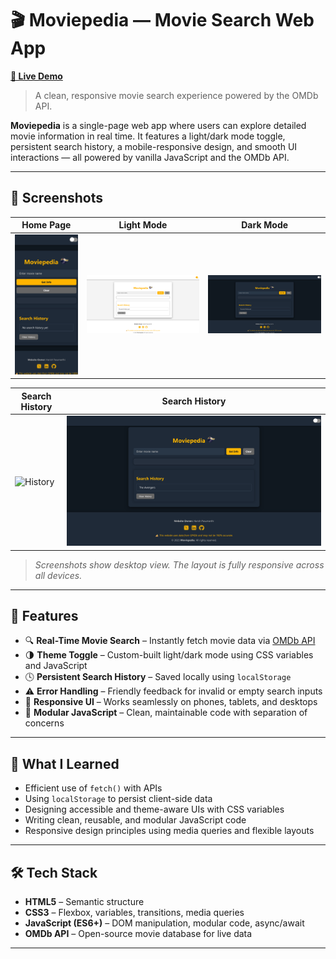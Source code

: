 # 🎬 Moviepedia — Movie Search Web App  
**[🔗 Live Demo](https://moviepedia0.netlify.app/)**

> A clean, responsive movie search experience powered by the OMDb API.

**Moviepedia** is a single-page web app where users can explore detailed movie information in real time. It features a light/dark mode toggle, persistent search history, a mobile-responsive design, and smooth UI interactions — all powered by vanilla JavaScript and the OMDb API.

---

## 📸 Screenshots

| Home Page | Light Mode | Dark Mode |
|-----------|------------|-----------|
| ![Home](img/1.png) | ![Light](img/2.png) | ![Dark](img/3.png) |

| Search History | Search History |
|----------------|----------------|
| ![History](img/4.png) | ![Error](img/5.png) |

> *Screenshots show desktop view. The layout is fully responsive across all devices.*

---

## 🚀 Features

- 🔍 **Real-Time Movie Search** – Instantly fetch movie data via [OMDb API](https://www.omdbapi.com/)
- 🌗 **Theme Toggle** – Custom-built light/dark mode using CSS variables and JavaScript
- 🕓 **Persistent Search History** – Saved locally using `localStorage`
- ⚠️ **Error Handling** – Friendly feedback for invalid or empty search inputs
- 📱 **Responsive UI** – Works seamlessly on phones, tablets, and desktops
- 🧩 **Modular JavaScript** – Clean, maintainable code with separation of concerns

---

## 🧠 What I Learned

- Efficient use of `fetch()` with APIs
- Using `localStorage` to persist client-side data
- Designing accessible and theme-aware UIs with CSS variables
- Writing clean, reusable, and modular JavaScript code
- Responsive design principles using media queries and flexible layouts

---

## 🛠 Tech Stack

- **HTML5** – Semantic structure
- **CSS3** – Flexbox, variables, transitions, media queries
- **JavaScript (ES6+)** – DOM manipulation, modular code, async/await
- **OMDb API** – Open-source movie database for live data

---
